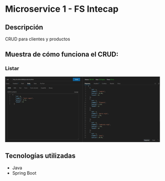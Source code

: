 # Microservice 1 - FS Intecap

## Descripción
CRUD para clientes y productos

## Muestra de cómo funciona el CRUD:
### Listar
![Lista de productos - Endpoint /productos/listar](listar.png "Lista de productos en http://localhost:8080/productos/listar")


## Tecnologías utilizadas
- Java
- Spring Boot